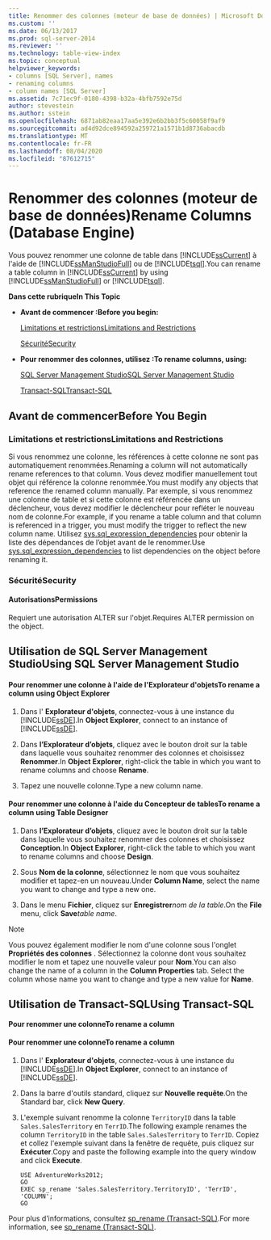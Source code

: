 ```yaml
---
title: Renommer des colonnes (moteur de base de données) | Microsoft Docs
ms.custom: ''
ms.date: 06/13/2017
ms.prod: sql-server-2014
ms.reviewer: ''
ms.technology: table-view-index
ms.topic: conceptual
helpviewer_keywords:
- columns [SQL Server], names
- renaming columns
- column names [SQL Server]
ms.assetid: 7c71ec9f-0180-4398-b32a-4bfb7592e75d
author: stevestein
ms.author: sstein
ms.openlocfilehash: 6871ab82eaa17aa5e392e6b2bb3f5c60058f9af9
ms.sourcegitcommit: ad4d92dce894592a259721a1571b1d8736abacdb
ms.translationtype: MT
ms.contentlocale: fr-FR
ms.lasthandoff: 08/04/2020
ms.locfileid: "87612715"
---
```

# <a name="rename-columns-database-engine"></a><span data-ttu-id="ab700-102">Renommer des colonnes (moteur de base de données)</span><span class="sxs-lookup"><span data-stu-id="ab700-102">Rename Columns (Database Engine)</span></span>
  <span data-ttu-id="ab700-103">Vous pouvez renommer une colonne de table dans [!INCLUDE[ssCurrent](../../includes/sscurrent-md.md)] à l'aide de [!INCLUDE[ssManStudioFull](../../includes/ssmanstudiofull-md.md)] ou de [!INCLUDE[tsql](../../includes/tsql-md.md)].</span><span class="sxs-lookup"><span data-stu-id="ab700-103">You can rename a table column in [!INCLUDE[ssCurrent](../../includes/sscurrent-md.md)] by using [!INCLUDE[ssManStudioFull](../../includes/ssmanstudiofull-md.md)] or [!INCLUDE[tsql](../../includes/tsql-md.md)].</span></span>  
  
 <span data-ttu-id="ab700-104">**Dans cette rubrique**</span><span class="sxs-lookup"><span data-stu-id="ab700-104">**In This Topic**</span></span>  
  
-   <span data-ttu-id="ab700-105">**Avant de commencer :**</span><span class="sxs-lookup"><span data-stu-id="ab700-105">**Before you begin:**</span></span>  
  
     [<span data-ttu-id="ab700-106">Limitations et restrictions</span><span class="sxs-lookup"><span data-stu-id="ab700-106">Limitations and Restrictions</span></span>](#Restrictions)  
  
     [<span data-ttu-id="ab700-107">Sécurité</span><span class="sxs-lookup"><span data-stu-id="ab700-107">Security</span></span>](#Security)  
  
-   <span data-ttu-id="ab700-108">**Pour renommer des colonnes, utilisez :**</span><span class="sxs-lookup"><span data-stu-id="ab700-108">**To rename columns, using:**</span></span>  
  
     [<span data-ttu-id="ab700-109">SQL Server Management Studio</span><span class="sxs-lookup"><span data-stu-id="ab700-109">SQL Server Management Studio</span></span>](#SSMSProcedure)  
  
     [<span data-ttu-id="ab700-110">Transact-SQL</span><span class="sxs-lookup"><span data-stu-id="ab700-110">Transact-SQL</span></span>](#TsqlProcedure)  
  
##  <a name="before-you-begin"></a><a name="BeforeYouBegin"></a> <span data-ttu-id="ab700-111">Avant de commencer</span><span class="sxs-lookup"><span data-stu-id="ab700-111">Before You Begin</span></span>  
  
###  <a name="limitations-and-restrictions"></a><a name="Restrictions"></a> <span data-ttu-id="ab700-112">Limitations et restrictions</span><span class="sxs-lookup"><span data-stu-id="ab700-112">Limitations and Restrictions</span></span>  
 <span data-ttu-id="ab700-113">Si vous renommez une colonne, les références à cette colonne ne sont pas automatiquement renommées.</span><span class="sxs-lookup"><span data-stu-id="ab700-113">Renaming a column will not automatically rename references to that column.</span></span> <span data-ttu-id="ab700-114">Vous devez modifier manuellement tout objet qui référence la colonne renommée.</span><span class="sxs-lookup"><span data-stu-id="ab700-114">You must modify any objects that reference the renamed column manually.</span></span> <span data-ttu-id="ab700-115">Par exemple, si vous renommez une colonne de table et si cette colonne est référencée dans un déclencheur, vous devez modifier le déclencheur pour refléter le nouveau nom de colonne.</span><span class="sxs-lookup"><span data-stu-id="ab700-115">For example, if you rename a table column and that column is referenced in a trigger, you must modify the trigger to reflect the new column name.</span></span> <span data-ttu-id="ab700-116">Utilisez [sys.sql_expression_dependencies](/sql/relational-databases/system-catalog-views/sys-sql-expression-dependencies-transact-sql) pour obtenir la liste des dépendances de l’objet avant de le renommer.</span><span class="sxs-lookup"><span data-stu-id="ab700-116">Use [sys.sql_expression_dependencies](/sql/relational-databases/system-catalog-views/sys-sql-expression-dependencies-transact-sql) to list dependencies on the object before renaming it.</span></span>  
  
###  <a name="security"></a><a name="Security"></a> <span data-ttu-id="ab700-117">Sécurité</span><span class="sxs-lookup"><span data-stu-id="ab700-117">Security</span></span>  
  
####  <a name="permissions"></a><a name="Permissions"></a> <span data-ttu-id="ab700-118">Autorisations</span><span class="sxs-lookup"><span data-stu-id="ab700-118">Permissions</span></span>  
 <span data-ttu-id="ab700-119">Requiert une autorisation ALTER sur l'objet.</span><span class="sxs-lookup"><span data-stu-id="ab700-119">Requires ALTER permission on the object.</span></span>  
  
##  <a name="using-sql-server-management-studio"></a><a name="SSMSProcedure"></a> <span data-ttu-id="ab700-120">Utilisation de SQL Server Management Studio</span><span class="sxs-lookup"><span data-stu-id="ab700-120">Using SQL Server Management Studio</span></span>  
  
#### <a name="to-rename-a-column-using-object-explorer"></a><span data-ttu-id="ab700-121">Pour renommer une colonne à l'aide de l'Explorateur d'objets</span><span class="sxs-lookup"><span data-stu-id="ab700-121">To rename a column using Object Explorer</span></span>  
  
1.  <span data-ttu-id="ab700-122">Dans l' **Explorateur d'objets**, connectez-vous à une instance du [!INCLUDE[ssDE](../../includes/ssde-md.md)].</span><span class="sxs-lookup"><span data-stu-id="ab700-122">In **Object Explorer**, connect to an instance of [!INCLUDE[ssDE](../../includes/ssde-md.md)].</span></span>  
  
2.  <span data-ttu-id="ab700-123">Dans **l’Explorateur d’objets**, cliquez avec le bouton droit sur la table dans laquelle vous souhaitez renommer des colonnes et choisissez **Renommer**.</span><span class="sxs-lookup"><span data-stu-id="ab700-123">In **Object Explorer**, right-click the table in which you want to rename columns and choose **Rename**.</span></span>  
  
3.  <span data-ttu-id="ab700-124">Tapez une nouvelle colonne.</span><span class="sxs-lookup"><span data-stu-id="ab700-124">Type a new column name.</span></span>  
  
#### <a name="to-rename-a-column-using-table-designer"></a><span data-ttu-id="ab700-125">Pour renommer une colonne à l'aide du Concepteur de tables</span><span class="sxs-lookup"><span data-stu-id="ab700-125">To rename a column using Table Designer</span></span>  
  
1.  <span data-ttu-id="ab700-126">Dans **l’Explorateur d’objets**, cliquez avec le bouton droit sur la table dans laquelle vous souhaitez renommer des colonnes et choisissez **Conception**.</span><span class="sxs-lookup"><span data-stu-id="ab700-126">In **Object Explorer**, right-click the table to which you want to rename columns and choose **Design**.</span></span>  
  
2.  <span data-ttu-id="ab700-127">Sous **Nom de la colonne**, sélectionnez le nom que vous souhaitez modifier et tapez-en un nouveau.</span><span class="sxs-lookup"><span data-stu-id="ab700-127">Under **Column Name**, select the name you want to change and type a new one.</span></span>  
  
3.  <span data-ttu-id="ab700-128">Dans le menu **Fichier**, cliquez sur **Enregistrer**_nom de la table_.</span><span class="sxs-lookup"><span data-stu-id="ab700-128">On the **File** menu, click **Save**_table name_.</span></span>  
  
> [!NOTE]  
>  <span data-ttu-id="ab700-129">Vous pouvez également modifier le nom d'une colonne sous l'onglet **Propriétés des colonnes** . Sélectionnez la colonne dont vous souhaitez modifier le nom et tapez une nouvelle valeur pour **Nom**.</span><span class="sxs-lookup"><span data-stu-id="ab700-129">You can also change the name of a column in the **Column Properties** tab. Select the column whose name you want to change and type a new value for **Name**.</span></span>  
  
##  <a name="using-transact-sql"></a><a name="TsqlProcedure"></a> <span data-ttu-id="ab700-130">Utilisation de Transact-SQL</span><span class="sxs-lookup"><span data-stu-id="ab700-130">Using Transact-SQL</span></span>  
 <span data-ttu-id="ab700-131">**Pour renommer une colonne**</span><span class="sxs-lookup"><span data-stu-id="ab700-131">**To rename a column**</span></span>  
  
#### <a name="to-rename-a-column"></a><span data-ttu-id="ab700-132">Pour renommer une colonne</span><span class="sxs-lookup"><span data-stu-id="ab700-132">To rename a column</span></span>  
  
1.  <span data-ttu-id="ab700-133">Dans l' **Explorateur d'objets**, connectez-vous à une instance du [!INCLUDE[ssDE](../../includes/ssde-md.md)].</span><span class="sxs-lookup"><span data-stu-id="ab700-133">In **Object Explorer**, connect to an instance of [!INCLUDE[ssDE](../../includes/ssde-md.md)].</span></span>  
  
2.  <span data-ttu-id="ab700-134">Dans la barre d'outils standard, cliquez sur **Nouvelle requête**.</span><span class="sxs-lookup"><span data-stu-id="ab700-134">On the Standard bar, click **New Query**.</span></span>  
  
3.  <span data-ttu-id="ab700-135">L'exemple suivant renomme la colonne `TerritoryID` dans la table `Sales.SalesTerritory` en `TerrID`.</span><span class="sxs-lookup"><span data-stu-id="ab700-135">The following example renames the column `TerritoryID` in the table `Sales.SalesTerritory` to `TerrID`.</span></span> <span data-ttu-id="ab700-136">Copiez et collez l'exemple suivant dans la fenêtre de requête, puis cliquez sur **Exécuter**.</span><span class="sxs-lookup"><span data-stu-id="ab700-136">Copy and paste the following example into the query window and click **Execute**.</span></span>  
  
    ```  
    USE AdventureWorks2012;  
    GO  
    EXEC sp_rename 'Sales.SalesTerritory.TerritoryID', 'TerrID', 'COLUMN';  
    GO  
    ```  
  
 <span data-ttu-id="ab700-137">Pour plus d’informations, consultez [sp_rename &#40;Transact-SQL&#41;](/sql/relational-databases/system-stored-procedures/sp-rename-transact-sql).</span><span class="sxs-lookup"><span data-stu-id="ab700-137">For more information, see [sp_rename &#40;Transact-SQL&#41;](/sql/relational-databases/system-stored-procedures/sp-rename-transact-sql).</span></span>  
  
  
